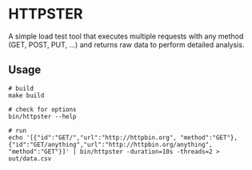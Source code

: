 # HTTPSTER

A simple load test tool that executes multiple requests with any method (GET, POST, PUT, ...) and returns raw data to perform detailed analysis.

## Usage

```shell
# build
make build

# check for options
bin/httpster --help

# run
echo '[{"id":"GET/","url":"http://httpbin.org", "method":"GET"},{"id":"GET/anything","url":"http://httpbin.org/anything", "method":"GET"}]' | bin/httpster -duration=10s -threads=2 > out/data.csv
```